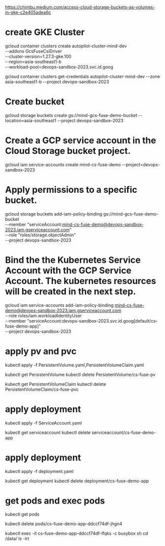 https://chimbu.medium.com/access-cloud-storage-buckets-as-volumes-in-gke-c2e405adea6c

# create GKE Cluster
gcloud container clusters create autopilot-cluster-mind-dev \
    --addons GcsFuseCsiDriver \
    --cluster-version=1.27.3-gke.100 \
    --region=asia-southeast1-b \
    --workload-pool=devops-sandbox-2023.svc.id.goog

gcloud container clusters get-credentials autopilot-cluster-mind-dev --zone asia-southeast1-b --project devops-sandbox-2023

# Create bucket
gcloud storage buckets create gs://mind-gcs-fuse-demo-bucket --location=asia-southeast1 --project devops-sandbox-2023

# Create a GCP service account in the Cloud Storage bucket project.
gcloud iam service-accounts create mind-cs-fuse-demo --project=devops-sandbox-2023

# Apply permissions to a specific bucket.
gcloud storage buckets add-iam-policy-binding gs://mind-gcs-fuse-demo-bucket \
  --member "serviceAccount:mind-cs-fuse-demo@devops-sandbox-2023.iam.gserviceaccount.com" \
  --role "roles/storage.objectAdmin" \
  --project devops-sandbox-2023

# Bind the the Kubernetes Service Account with the GCP Service Account. The kubernetes resources will be created in the next step.

gcloud iam service-accounts add-iam-policy-binding mind-cs-fuse-demo@devops-sandbox-2023.iam.gserviceaccount.com \
  --role roles/iam.workloadIdentityUser \
  --member "serviceAccount:devops-sandbox-2023.svc.id.goog[default/cs-fuse-demo-app]" \
  --project devops-sandbox-2023

# apply pv and pvc
kubectl apply -f PersistentVolume.yaml,PersistentVolumeClaim.yaml

kubectl get PersistentVolume
kubectl delete  PersistentVolume/cs-fuse-pv 

kubectl get PersistentVolumeClaim
kubectl delete PersistentVolumeClaim/cs-fuse-pvc

# apply deployment 
kubectl apply -f ServiceAccount.yaml

kubectl get serviceaccount
kubectl delete serviceaccount/cs-fuse-demo-app


# apply deployment 
kubectl apply -f deployment.yaml

kubectl get deployment
kubectl delete deployment/cs-fuse-demo-app

# get pods and exec pods

kubectl get pods

kubectl delete pods/cs-fuse-demo-app-ddccf74df-jhgn4


kubectl exec -it cs-fuse-demo-app-ddccf74df-lfqks -c busybox sh
cd /data/
ls -lrt
